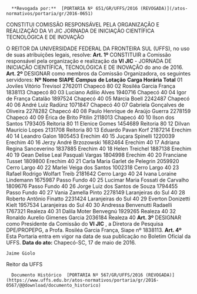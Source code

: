       **Revogada por:**  [PORTARIA Nº 651/GR/UFFS/2016 (REVOGADA)](/atos-normativos/portaria/gr/2016-0651) 

   CONSTITUI COMISSÃO RESPONSÁVEL PELA ORGANIZAÇÃO E REALIZAÇÃO DA VI JIC JORNADA DE INICIAÇÃO CIENTÍFICA TECNOLÓGICA E DE INOVAÇÃO  

 O REITOR DA UNIVERSIDADE FEDERAL DA FRONTEIRA SUL (UFFS), no uso de suas atribuições legais, resolve:   **Art. 1º** CONSTITUIR a Comissão responsável pela organização e realização da **VI JIC** - JORNADA DE INICIAÇÃO CIENTÍFICA, TECNOLÓGICA E DE INOVAÇÃO do ano de 2016.   **Art. 2º** DESIGNAR como membros da Comissão Organizadora, os seguintes servidores:     **Nº**    **Nome**    **SIAPE**     ***Campus***  **de Lotação**    **Carga Horária Total**      01   Joviles Vitório Trevisol   2762011   Chapecó   80     02   Rosiléa Garcia França   1838113   Chapecó   80     03   Luciano Adilio Alves   1940716   Chapecó   40     04   Igor de França Catalão   1897524   Chapecó   40     05   Márcia Boell   2242487   Chapecó   40     06   André Luiz Radünz   1071847   Chapecó   40     07   Gabriela Gonçalves de Oliveira   2278282   Chapecó   40     08   Paulo Henrique de Araújo Guerra   2278159   Chapecó   40     09   Érica de Brito Pitilin   2118013   Chapecó   40     10   Ilson dos Santos   1793405   Reitoria   80     11   Elenice Gomes   1454689   Reitoria   80     12   Dilvan Maurício Lopes   2131708   Reitoria   80     13   Eduardo Pavan Korf   2187214   Erechim   40     14   Leandro Galon   1805453   Erechim   40     15   Juçara Spinelli   1220039   Erechim   40     16   Jerzy André Brzozowski   1682464   Erechim   40     17   Adriana Regina Sanceverino   1837885   Erechim   40     18   Helen Treichel   1887138   Erechim   40     19   Gean Delise Leal Pasquali Vargas   1804998   Erechim   40     20   Franciane Tusset   1809800   Erechim   40     21   Carla Maria Garlet de Pelegrin   2059920   Cerro Largo   40     22   Marlei Veiga dos Santos   1002318   Cerro Largo   40     23   Rafael Rodrigo Wolfart Treib   2181642   Cerro Largo   40     24   Ivana Loraine Lindemann   1675987   Passo Fundo   40     25   Lucimar Maria Fossati de Carvalho   1809676   Passo Fundo   40     26   Jorge Luiz dos Santos de Souza   1794455   Passo Fundo   40     27   Vania Zamella Pinto   2278149   Laranjeiras do Sul   40     28   Roberto Antônio Finatto   2231424   Laranjeiras do Sul   40     29   Everton Donizetti Kielt   1957534   Laranjeiras do Sul   40     30   Andressa Benvenutti Radaelli   1767321   Realeza   40     31   Dalila Moter Benvegnú   1929265   Realeza   40     32   Ronaldo Aurelio Gimenes Garcia   2036184   Realeza   40       **Art. 3º** DESIGNAR como Presidente da Comissão do **VI JIC** , a Diretora de Pesquisa DPE/PROPEPG, a Profa. Rosiléa Garcia França, Siape nº 1838113.   **Art. 4º** Esta Portaria entra em vigor na data de sua publicação no Boletim Oficial da UFFS.      **Data do ato:** Chapecó-SC, 17 de maio de 2016.   
 

    Jaime Giolo   
 Reitor da UFFS 

      Documento Histórico  [PORTARIA Nº 567/GR/UFFS/2016 (REVOGADA)](https://www.uffs.edu.br/atos-normativos/portaria/gr/2016-0567/@@download/documento_historico)     
      